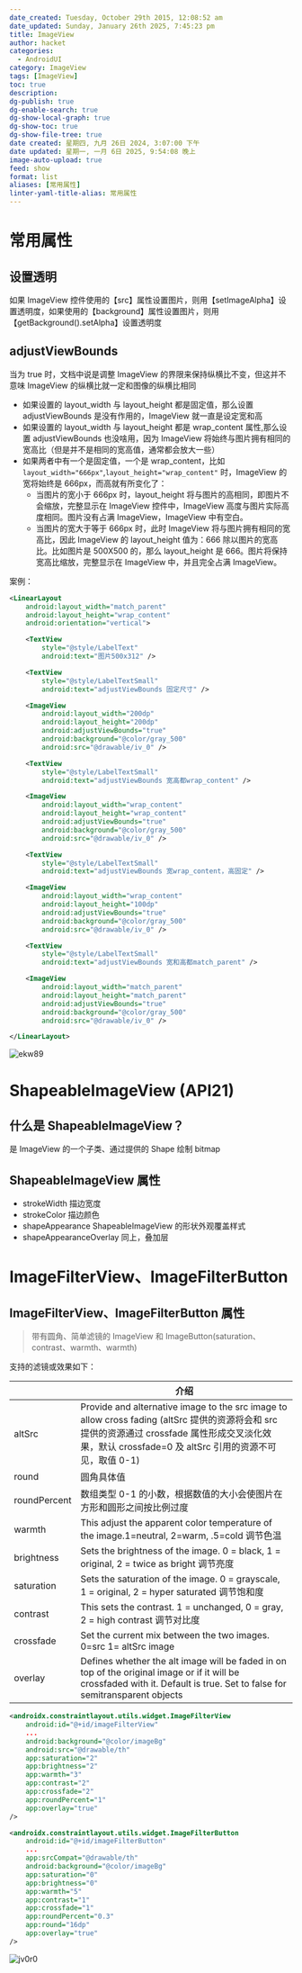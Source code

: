 ```yaml
---
date_created: Tuesday, October 29th 2015, 12:08:52 am
date_updated: Sunday, January 26th 2025, 7:45:23 pm
title: ImageView
author: hacket
categories:
  - AndroidUI
category: ImageView
tags: [ImageView]
toc: true
description: 
dg-publish: true
dg-enable-search: true
dg-show-local-graph: true
dg-show-toc: true
dg-show-file-tree: true
date created: 星期四, 九月 26日 2024, 3:07:00 下午
date updated: 星期一, 一月 6日 2025, 9:54:08 晚上
image-auto-upload: true
feed: show
format: list
aliases: [常用属性]
linter-yaml-title-alias: 常用属性
---
```


# 常用属性

## 设置透明

如果 ImageView 控件使用的【src】属性设置图片，则用【setImageAlpha】设置透明度，如果使用的【background】属性设置图片，则用【getBackground().setAlpha】设置透明度

## adjustViewBounds

当为 true 时，文档中说是调整 ImageView 的界限来保持纵横比不变，但这并不意味 ImageView 的纵横比就一定和图像的纵横比相同

- 如果设置的 layout_width 与 layout_height 都是固定值，那么设置 adjustViewBounds 是没有作用的，ImageView 就一直是设定宽和高
- 如果设置的 layout_width 与 layout_height 都是 wrap_content 属性,那么设置 adjustViewBounds 也没啥用，因为 ImageView 将始终与图片拥有相同的宽高比（但是并不是相同的宽高值，通常都会放大一些）
- 如果两者中有一个是固定值，一个是 wrap_content，比如 `layout_width="666px"`,`layout_height="wrap_content"` 时，ImageView 的宽将始终是 666px，而高就有所变化了：
  - 当图片的宽小于 666px 时，layout_height 将与图片的高相同，即图片不会缩放，完整显示在 ImageView 控件中，ImageView 高度与图片实际高度相同。图片没有占满 ImageView，ImageView 中有空白。
  - 当图片的宽大于等于 666px 时，此时 ImageView 将与图片拥有相同的宽高比，因此 ImageView 的 layout_height 值为：666 除以图片的宽高比。比如图片是 500X500 的，那么 layout_height 是 666。图片将保持宽高比缩放，完整显示在 ImageView 中，并且完全占满 ImageView。

案例：

```xml
<LinearLayout
    android:layout_width="match_parent"
    android:layout_height="wrap_content"
    android:orientation="vertical">

    <TextView
        style="@style/LabelText"
        android:text="图片500x312" />

    <TextView
        style="@style/LabelTextSmall"
        android:text="adjustViewBounds 固定尺寸" />

    <ImageView
        android:layout_width="200dp"
        android:layout_height="200dp"
        android:adjustViewBounds="true"
        android:background="@color/gray_500"
        android:src="@drawable/iv_0" />

    <TextView
        style="@style/LabelTextSmall"
        android:text="adjustViewBounds 宽高都wrap_content" />

    <ImageView
        android:layout_width="wrap_content"
        android:layout_height="wrap_content"
        android:adjustViewBounds="true"
        android:background="@color/gray_500"
        android:src="@drawable/iv_0" />

    <TextView
        style="@style/LabelTextSmall"
        android:text="adjustViewBounds 宽wrap_content，高固定" />

    <ImageView
        android:layout_width="wrap_content"
        android:layout_height="100dp"
        android:adjustViewBounds="true"
        android:background="@color/gray_500"
        android:src="@drawable/iv_0" />

    <TextView
        style="@style/LabelTextSmall"
        android:text="adjustViewBounds 宽和高都match_parent" />

    <ImageView
        android:layout_width="match_parent"
        android:layout_height="match_parent"
        android:adjustViewBounds="true"
        android:background="@color/gray_500"
        android:src="@drawable/iv_0" />

</LinearLayout>
```

![ekw89](https://raw.githubusercontent.com/hacket/ObsidianOSS/master/obsidian/202501261945820.png)

# ShapeableImageView (API21)

## 什么是 ShapeableImageView？

是 ImageView 的一个子类、通过提供的 Shape 绘制 bitmap

## ShapeableImageView 属性

- strokeWidth 描边宽度
- strokeColor 描边颜色
- shapeAppearance ShapeableImageView 的形状外观覆盖样式
- shapeAppearanceOverlay 同上，叠加层

# ImageFilterView、ImageFilterButton

## ImageFilterView、ImageFilterButton 属性

> 带有圆角、简单滤镜的 ImageView 和 ImageButton(saturation、contrast、warmth、warmth)

支持的滤镜或效果如下：

|              | 介绍                                                                                                                                                                         |
| ------------ | -------------------------------------------------------------------------------------------------------------------------------------------------------------------------- |
| altSrc       | Provide and alternative image to the src image to allow cross fading (altSrc 提供的资源将会和 src 提供的资源通过 crossfade 属性形成交叉淡化效果，默认 crossfade=0 及 altSrc 引用的资源不可见，取值 0-1)                      |
| round        | 圆角具体值                                                                                                                                                                      |
| roundPercent | 数组类型 0-1 的小数，根据数值的大小会使图片在方形和圆形之间按比例过度                                                                                                                                        |
| warmth       | This adjust the apparent color temperature of the image.1=neutral, 2=warm, .5=cold 调节色温                                                                                    |
| brightness   | Sets the brightness of the image. 0 = black, 1 = original, 2 = twice as bright 调节亮度                                                                                        |
| saturation   | Sets the saturation of the image. 0 = grayscale, 1 = original, 2 = hyper saturated 调节饱和度                                                                                   |
| contrast     | This sets the contrast. 1 = unchanged, 0 = gray, 2 = high contrast 调节对比度                                                                                                   |
| crossfade    | Set the current mix between the two images. 0=src 1= altSrc image                                                                                                          |
| overlay      | Defines whether the alt image will be faded in on top of the original image or if it will be crossfaded with it. Default is true. Set to false for semitransparent objects |

```xml
<androidx.constraintlayout.utils.widget.ImageFilterView
    android:id="@+id/imageFilterView"
    ...
    android:background="@color/imageBg"
    android:src="@drawable/th"
    app:saturation="2"
    app:brightness="2"
    app:warmth="3"
    app:contrast="2"
    app:crossfade="2"
    app:roundPercent="1"
    app:overlay="true"
/>

<androidx.constraintlayout.utils.widget.ImageFilterButton
    android:id="@+id/imageFilterButton"
    ...
    app:srcCompat="@drawable/th"
    android:background="@color/imageBg"
    app:saturation="0"
    app:brightness="0"
    app:warmth="5"
    app:contrast="1"
    app:crossfade="1"
    app:roundPercent="0.3"
    app:round="16dp"
    app:overlay="true"
/>
```

![jv0r0](https://raw.githubusercontent.com/hacket/ObsidianOSS/master/obsidian/202501261945822.png)

